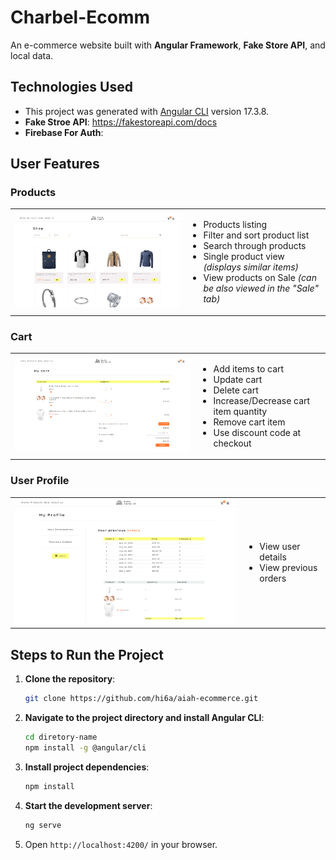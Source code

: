 # Charbel-Ecomm

An e-commerce website built with **Angular Framework**, **Fake Store API**, and local data.



## Technologies Used

- This project was generated with [Angular CLI](https://github.com/angular/angular-cli) version 17.3.8.
- **Fake Stroe API**: https://fakestoreapi.com/docs
- **Firebase For Auth**:

## User Features

### Products

<table>
  <tr>
    <td>
      <img src="./src/assets/aiah products.png" alt="Products Page" width="700px" style="display:inline;"/>
    </td>
    <td >
      <ul>
        <li>Products listing</li>
        <li>Filter and sort product list</li>
        <li>Search through products</li>
        <li>Single product view <em>(displays similar items)</em></li>
        <li>View products on Sale <em>(can be also viewed in the "Sale" tab)</em></li>
      </ul>
    </td>
  </tr>
</table>

### Cart

<table>
  <tr>
    <td>
      <img src="./src/assets/aiah cart.png" alt="Cart Page" width="700px" style="display:inline;"/>
    </td>
    <td >
      <ul>
        <li>Add items to cart</li>
        <li>Update cart</li>
        <li>Delete cart</li>
        <li>Increase/Decrease cart item quantity</li>
        <li>Remove cart item</li>
        <li>Use discount code at checkout</li>
      </ul>
    </td>
  </tr>
</table>

### User Profile

<table>
  <tr>
    <td>
      <img src="./src/assets/aiah profile.png" alt="Profile Page" width="700px" style="display:inline;"/>
    </td>
    <td >
      <ul>
        <li>View user details</li>
        <li>View previous orders</li>
      </ul>
    </td>
  </tr>
</table>

## Steps to Run the Project

1. **Clone the repository**:
   ```bash
   git clone https://github.com/hi6a/aiah-ecommerce.git
   ```
2. **Navigate to the project directory and install Angular CLI**:

   ```bash
   cd diretory-name
   npm install -g @angular/cli
   ```

3. **Install project dependencies**:

   ```bash
   npm install
   ```

4. **Start the development server**:

   ```bash
   ng serve
   ```

5. Open `http://localhost:4200/` in your browser.
